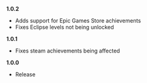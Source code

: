 **1.0.2**

- Adds support for Epic Games Store achievements
- Fixes Eclipse levels not being unlocked

**1.0.1**

- Fixes steam achievements being affected

**1.0.0**

- Release